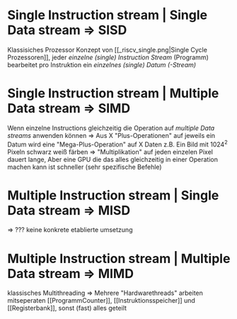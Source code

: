 # Single Instruction stream | Single Data stream ⇒ SISD
Klassisiches Prozessor Konzept von [[_riscv_single.png|Single Cycle Prozessoren]], jeder _einzelne (single) Instruction Stream_ (Programm) bearbeitet pro Instruktion ein _einzelnes (single) Datum (-Stream)_
# Single Instruction stream | Multiple Data stream ⇒ SIMD
Wenn einzelne Instructions gleichzeitig die Operation auf _multiple Data streams_ anwenden können ⇒ Aus X "Plus-Operationen" auf jeweils ein Datum wird eine "Mega-Plus-Operation" auf X Daten
z.B. Ein Bild mit $1024^2$ Pixeln schwarz weiß färben ⇒ "Multiplikation" auf jeden einzelen Pixel dauert lange, Aber eine GPU die das alles gleichzeitig in einer Operation machen kann ist schneller (sehr spezifische Befehle)
# Multiple Instruction stream | Single Data stream ⇒ MISD
⇒ ??? keine konkrete etablierte umsetzung
# Multiple Instruction stream | Multiple Data stream ⇒ MIMD
klassisches Multithreading ⇒ Mehrere "Hardwarethreads" arbeiten mitseperaten [[ProgrammCounter]], [[Instruktionsspeicher]] und [[Registerbank]], sonst (fast) alles geteilt